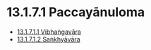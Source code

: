 

# 13.1.7.1 Paccayānuloma

* [13.1.7.1.1 Vibhaṅgavāra](13.1.7.1/13.1.7.1.1.md)
* [13.1.7.1.2 Saṅkhyāvāra](13.1.7.1/13.1.7.1.2.md)



